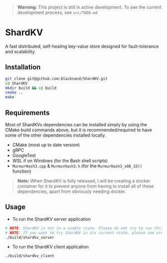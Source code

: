 > **Warning:** This project is still in active development. To see the current development process, see `src/TODO.md`
# ShardKV
A fast distributed, self-healing key-value store designed for fault-tolerance and scalability.
## Installation
```bash
git clone git@github.com:blacknand/ShardKV.git
cd ShardKV
mkdir build && cd build
cmake ..
make
```
## Requirements
Most of ShardKVs dependencies can be installed simply by using the CMake build commands above, but it is recommended/required to have some of the other dependencies
installed locally.
- CMake (most up to date version)
- gRPC
- GoogleTest
- WSL if on Windows (for the Bash shell scripts)
- `MurmurHash3.cpp` & `MurmurHash3.h` (for the `MurmurHash3_x86_32()` function)
> **Note:** When ShardKV is fully released, I will be creating a docker container for it to prevent anyone from having to install all of these dependencies, apart from obviously needing docker.
## Usage
- To run the ShardKV server application
```bash
# NOTE: ShardKV is not in a usable state. Please do not try to run this command yet.
# NOTE: If you want to try ShardKV in its current state, please see src/README.md
./build/shardkv_server    
```
- To run the ShardKV client application
```bash
./build/shardkv_client    
```

